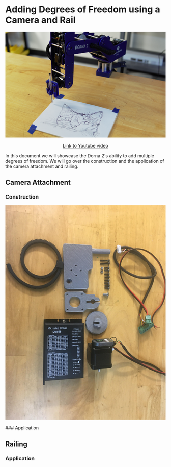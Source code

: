 # Adding Degrees of Freedom using a Camera and Rail

<p align="center">
<img src="pictures/Thumbnail.png" width="600" />
</p>


<p align="center">
<a href="https://youtu.be/N5IlFthJBqI">Link to Youtube video</a>
</p>
In this document we will showcase the Dorna 2's ability to add multiple degrees of freedom. We will go over the construction and the application of the camera attachment and railing.

## Camera Attachment

### Construction
<p align="center">
<img src="pictures/construction.jpg" width="600" />
</p>
### Application

## Railing

### Application



